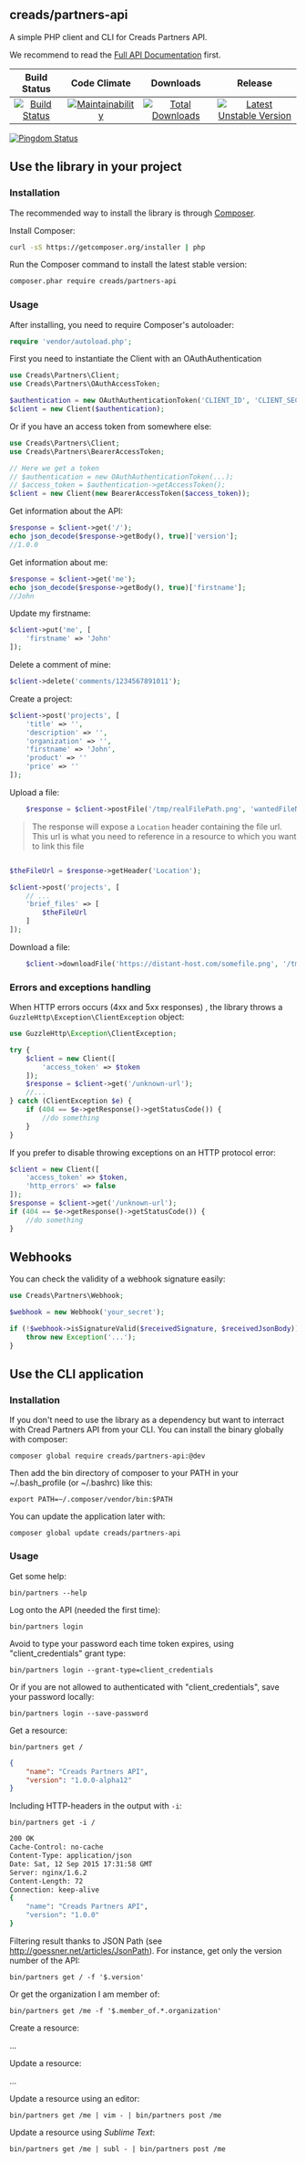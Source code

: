 creads/partners-api
-------------------

A simple PHP client and CLI for Creads Partners API.

We recommend to read the [Full API Documentation](https://creads.github.io/partners-doc/) first.

|        Build Status     |      Code Climate       |        Downloads        |         Release         |
|:-----------------------:|:-----------------------:|:-----------------------:|:-----------------------:|
| [![Build Status](https://travis-ci.com/creads/partners-sdk-php.svg?branch=master)](https://travis-ci.org/creads/partners-sdk-php) | [![Maintainability](https://api.codeclimate.com/v1/badges/50adf87f6262999b92e1/maintainability)](https://codeclimate.com/github/creads/partners-sdk-php/maintainability) | [![Total Downloads](https://poser.pugx.org/creads/partners-api/downloads)](https://packagist.org/packages/creads/partners-api) | [![Latest Unstable Version](https://poser.pugx.org/creads/partners-api/v/unstable)](https://packagist.org/packages/creads/partners-api) |

[![Pingdom Status](https://share.pingdom.com/banners/3ced7530)](http://stats.pingdom.com/hi1jra1p2bc6/2161667)

## Use the library in your project

### Installation

The recommended way to install the library is through
[Composer](http://getcomposer.org).

Install Composer:

```bash
curl -sS https://getcomposer.org/installer | php
```

Run the Composer command to install the latest stable version:

```bash
composer.phar require creads/partners-api
```

### Usage

After installing, you need to require Composer's autoloader:

```php
require 'vendor/autoload.php';
```

First you need to instantiate the Client with an OAuthAuthentication

```php
use Creads\Partners\Client;
use Creads\Partners\OAuthAccessToken;

$authentication = new OAuthAuthenticationToken('CLIENT_ID', 'CLIENT_SECRET');
$client = new Client($authentication);
```

Or if you have an access token from somewhere else:

```php
use Creads\Partners\Client;
use Creads\Partners\BearerAccessToken;

// Here we get a token
// $authentication = new OAuthAuthenticationToken(...);
// $access_token = $authentication->getAccessToken();
$client = new Client(new BearerAccessToken($access_token));
```

Get information about the API:

```php
$response = $client->get('/');
echo json_decode($response->getBody(), true)['version'];
//1.0.0
```

Get information about me:

```php
$response = $client->get('me');
echo json_decode($response->getBody(), true)['firstname'];
//John
```

Update my firstname:

```php
$client->put('me', [
    'firstname' => 'John'
]);
```

Delete a comment of mine:

```php
$client->delete('comments/1234567891011');
```

Create a project:

```php
$client->post('projects', [
	'title' => '',
	'description' => '',
	'organization' => '',
    'firstname' => 'John',
    'product' => ''
    'price' => ''
]);
```

Upload a file:

```php
    $response = $client->postFile('/tmp/realFilePath.png', 'wantedFileName.png');
```

> The response will expose a `Location` header containing the file url. This url is what you need to reference in a resource to which you want to link this file

```php

$theFileUrl = $response->getHeader('Location');

$client->post('projects', [
    // ...
    'brief_files' => [
        $theFileUrl
    ]
]);
```

Download a file:

```php
    $client->downloadFile('https://distant-host.com/somefile.png', '/tmp/wantedFilePath.png');
```

### Errors and exceptions handling

When HTTP errors occurs (4xx and 5xx responses) , the library throws a `GuzzleHttp\Exception\ClientException` object:

```php
use GuzzleHttp\Exception\ClientException;

try {
    $client = new Client([
        'access_token' => $token
    ]);
    $response = $client->get('/unknown-url');
    //...
} catch (ClientException $e) {
    if (404 == $e->getResponse()->getStatusCode()) {
        //do something
    }
}
```

If you prefer to disable throwing exceptions on an HTTP protocol error:

```php
$client = new Client([
    'access_token' => $token,
    'http_errors' => false
]);
$response = $client->get('/unknown-url');
if (404 == $e->getResponse()->getStatusCode()) {
    //do something
}
```

## Webhooks

You can check the validity of a webhook signature easily:

```php
use Creads\Partners\Webhook;

$webhook = new Webhook('your_secret');

if (!$webhook->isSignatureValid($receivedSignature, $receivedJsonBody)) {
    throw new Exception('...');
}
```

## Use the CLI application

### Installation

If you don't need to use the library as a dependency but want to interract with Cread Partners API from your CLI.
You can install the binary globally with composer:

    composer global require creads/partners-api:@dev

Then add the bin directory of composer to your PATH in your ~/.bash_profile (or ~/.bashrc) like this:

    export PATH=~/.composer/vendor/bin:$PATH

You can update the application later with:

    composer global update creads/partners-api

### Usage

Get some help:

    bin/partners --help

Log onto the API (needed the first time):

    bin/partners login

Avoid to type your password each time token expires, using "client_credentials" grant type:

    bin/partners login --grant-type=client_credentials

Or if you are not allowed to authenticated with "client_credentials", save your password locally:

    bin/partners login --save-password

Get a resource:

    bin/partners get /

```json
{
    "name": "Creads Partners API",
    "version": "1.0.0-alpha12"
}
```

Including HTTP-headers in the output with `-i`:

    bin/partners get -i /

```sh
200 OK
Cache-Control: no-cache
Content-Type: application/json
Date: Sat, 12 Sep 2015 17:31:58 GMT
Server: nginx/1.6.2
Content-Length: 72
Connection: keep-alive
{
    "name": "Creads Partners API",
    "version": "1.0.0"
}
```

Filtering result thanks to JSON Path (see http://goessner.net/articles/JsonPath).
For instance, get only the version number of the API:

    bin/partners get / -f '$.version'

Or get the organization I am member of:

    bin/partners get /me -f '$.member_of.*.organization'

Create a resource:

...

Update a resource:

...

Update a resource using an editor:

    bin/partners get /me | vim - | bin/partners post /me

Update a resource using *Sublime Text*:

    bin/partners get /me | subl - | bin/partners post /me
